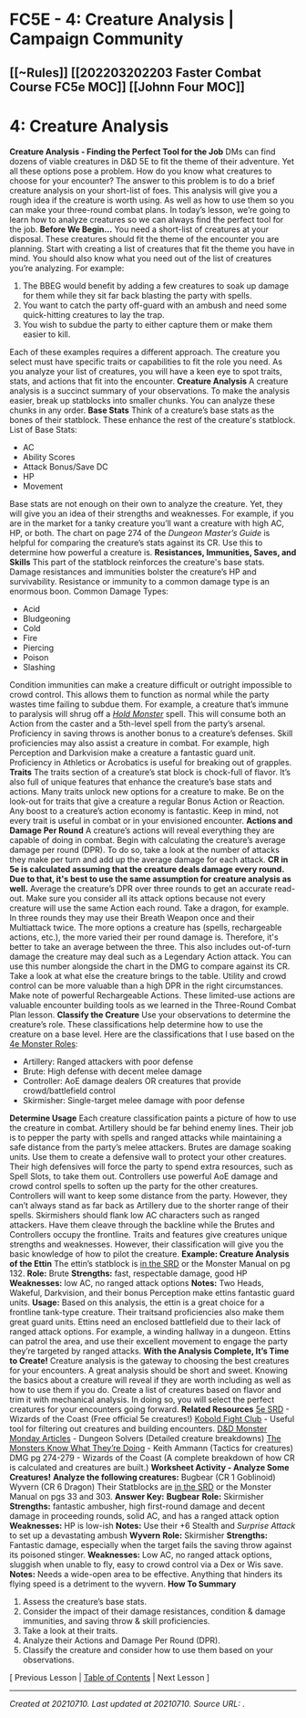 # FC5E - 4: Creature Analysis | Campaign Community
 [[~Rules]] [[202203202203 Faster Combat Course FC5e MOC]] [[Johnn Four MOC]] 
---



# 4: Creature Analysis

**Creature Analysis - Finding the Perfect Tool for the Job**
DMs can find dozens of viable creatures in D&D 5E to fit the theme of their adventure. Yet all these options pose a problem.
How do you know what creatures to choose for your encounter?
The answer to this problem is to do a brief creature analysis on your short-list of foes.
This analysis will give you a rough idea if the creature is worth using. As well as how to use them so you can make your three-round combat plans.
In today’s lesson, we’re going to learn how to analyze creatures so we can always find the perfect tool for the job.
**Before We Begin…**
You need a short-list of creatures at your disposal. These creatures should fit the theme of the encounter you are planning.
Start with creating a list of creatures that fit the theme you have in mind.
You should also know what you need out of the list of creatures you’re analyzing. For example:

1.  The BBEG would benefit by adding a few creatures to soak up damage for them while they sit far back blasting the party with spells.
2.  You want to catch the party off-guard with an ambush and need some quick-hitting creatures to lay the trap.
3.  You wish to subdue the party to either capture them or make them easier to kill.

Each of these examples requires a different approach. The creature you select must have specific traits or capabilities to fit the role you need.
As you analyze your list of creatures, you will have a keen eye to spot traits, stats, and actions that fit into the encounter.
**Creature Analysis**
A creature analysis is a succinct summary of your observations.
To make the analysis easier, break up statblocks into smaller chunks. You can analyze these chunks in any order.
**Base Stats**
Think of a creature’s base stats as the bones of their statblock. These enhance the rest of the creature's statblock.
List of Base Stats:

*   AC
*   Ability Scores
*   Attack Bonus/Save DC
*   HP
*   Movement

Base stats are not enough on their own to analyze the creature. Yet, they will give you an idea of their strengths and weaknesses.
For example, if you are in the market for a tanky creature you’ll want a creature with high AC, HP, or both.
The chart on page 274 of the _Dungeon Master’s Guide_ is helpful for comparing the creature’s stats against its CR. Use this to determine how powerful a creature is.
**Resistances, Immunities, Saves, and Skills**
This part of the statblock reinforces the creature's base stats.
Damage resistances and immunities bolster the creature’s HP and survivability. Resistance or immunity to a common damage type is an enormous boon.
Common Damage Types:

*   Acid
*   Bludgeoning
*   Cold
*   Fire
*   Piercing
*   Poison
*   Slashing

Condition immunities can make a creature difficult or outright impossible to crowd control. This allows them to function as normal while the party wastes time failing to subdue them.
For example, a creature that’s immune to paralysis will shrug off a [_Hold Monster_](https://roll20.net/compendium/dnd5e/Hold%20Monster#content) spell. This will consume both an Action from the caster and a 5th-level spell from the party’s arsenal.
Proficiency in saving throws is another bonus to a creature’s defenses.
Skill proficiencies may also assist a creature in combat.
For example, high Perception and Darkvision make a creature a fantastic guard unit. Proficiency in Athletics or Acrobatics is useful for breaking out of grapples.
**Traits**
The traits section of a creature’s stat block is chock-full of flavor. It’s also full of unique features that enhance the creature’s base stats and actions.
Many traits unlock new options for a creature to make. Be on the look-out for traits that give a creature a regular Bonus Action or Reaction. Any boost to a creature’s action economy is fantastic.
Keep in mind, not every trait is useful in combat or in your envisioned encounter.
**Actions and Damage Per Round**
A creature’s actions will reveal everything they are capable of doing in combat.
Begin with calculating the creature’s average damage per round (DPR).
To do so, take a look at the number of attacks they make per turn and add up the average damage for each attack. **CR in 5e is calculated assuming that the creature deals damage every round. Due to that, it's best to use the same assumption for creature analysis as well.**
Average the creature’s DPR over three rounds to get an accurate read-out. Make sure you consider all its attack options because not every creature will use the same Action each round.
Take a dragon, for example. In three rounds they may use their Breath Weapon once and their Multiattack twice.
The more options a creature has (spells, rechargeable actions, etc.), the more varied their per round damage is. Therefore, it's better to take an average between the three.
This also includes out-of-turn damage the creature may deal such as a Legendary Action attack.
You can use this number alongside the chart in the DMG to compare against its CR.
Take a look at what else the creature brings to the table. Utility and crowd control can be more valuable than a high DPR in the right circumstances.
Make note of powerful Rechargeable Actions. These limited-use actions are valuable encounter building tools as we learned in the Three-Round Combat Plan lesson.
**Classify the Creature**
Use your observations to determine the creature’s role. These classifications help determine how to use the creature on a base level.
Here are the classifications that I use based on the [4e Monster Roles](https://dnd4.fandom.com/wiki/Monster_role):

*   Artillery: Ranged attackers with poor defense
*   Brute: High defense with decent melee damage
*   Controller: AoE damage dealers OR creatures that provide crowd/battlefield control
*   Skirmisher: Single-target melee damage with poor defense

**Determine Usage**
Each creature classification paints a picture of how to use the creature in combat.
Artillery should be far behind enemy lines. Their job is to pepper the party with spells and ranged attacks while maintaining a safe distance from the party’s melee attackers.
Brutes are damage soaking units. Use them to create a defensive wall to protect your other creatures. Their high defensives will force the party to spend extra resources, such as Spell Slots, to take them out.
Controllers use powerful AoE damage and crowd control spells to soften up the party for the other creatures.
Controllers will want to keep some distance from the party. However, they can’t always stand as far back as Artillery due to the shorter range of their spells.
Skirmishers should flank low AC characters such as ranged attackers. Have them cleave through the backline while the Brutes and Controllers occupy the frontline.
Traits and features give creatures unique strengths and weaknesses. However, their classification will give you the basic knowledge of how to pilot the creature.
**Example: Creature Analysis of the Ettin**
The ettin’s statblock is [in the SRD](https://media.wizards.com/2016/downloads/DND/SRD-OGL_V5.1.pdf) or the Monster Manual on pg 132.
**Role:** Brute
**Strengths:** fast, respectable damage, good HP
**Weaknesses:** low AC, no ranged attack options
**Notes:** Two Heads, Wakeful, Darkvision, and their bonus Perception make ettins fantastic guard units.
**Usage:** Based on this analysis, the ettin is a great choice for a frontline tank-type creature. Their traitsand proficiencies also make them great guard units.
Ettins need an enclosed battlefield due to their lack of ranged attack options.
For example, a winding hallway in a dungeon. Ettins can patrol the area, and use their excellent movement to engage the party they’re targeted by ranged attacks.
**With the Analysis Complete, It’s Time to Create!**
Creature analysis is the gateway to choosing the best creatures for your encounters.
A great analysis should be short and sweet. Knowing the basics about a creature will reveal if they are worth including as well as how to use them if you do.
Create a list of creatures based on flavor and trim it with mechanical analysis. In doing so, you will select the perfect creatures for your encounters going forward.
**Related Resources**
[5e SRD](https://media.wizards.com/2016/downloads/DND/SRD-OGL_V5.1.pdf) \- Wizards of the Coast (Free official 5e creatures!)
[Kobold Fight Club](https://kobold.club/fight/#/encounter-builder) - Useful tool for filtering out creatures and building encounters.
[D&D Monster Monday Articles](https://www.dungeonsolvers.com/category/dungeons-and-dragons/monster-monday/) - Dungeon Solvers (Detailed creature breakdowns)
[The Monsters Know What They’re Doing](http://themonstersknow.com/) - Keith Ammann (Tactics for creatures)
DMG pg 274-279 - Wizards of the Coast (A complete breakdown of how CR is calculated and creatures are built.)
**Worksheet Activity - Analyze Some Creatures!**
**Analyze the following creatures:**
Bugbear (CR 1 Goblinoid)
Wyvern (CR 6 Dragon)
Their Statblocks are [in the SRD](https://media.wizards.com/2016/downloads/DND/SRD-OGL_V5.1.pdf) or the Monster Manual on pgs 33 and 303.
**Answer Key:**
**Bugbear**
**Role:** Skirmisher
**Strengths:** fantastic ambusher, high first-round damage and decent damage in proceeding rounds, solid AC, and has a ranged attack option
**Weaknesses:** HP is low-ish
**Notes:** Use their +6 Stealth and _Surprise Attack_ to set up a devastating ambush
**Wyvern**
**Role:** Skirmisher
**Strengths:** Fantastic damage, especially when the target fails the saving throw against its poisoned stinger.
**Weaknesses:** Low AC, no ranged attack options, sluggish when unable to fly, easy to crowd control via a Dex or Wis save.
**Notes:** Needs a wide-open area to be effective. Anything that hinders its flying speed is a detriment to the wyvern.
**How To Summary**

1.  Assess the creature’s base stats.
2.  Consider the impact of their damage resistances, condition & damage immunities, and saving throw & skill proficiencies.
3.  Take a look at their traits.
4.  Analyze their Actions and Damage Per Round (DPR).
5.  Classify the creature and consider how to use them based on your observations.

\[ Previous Lesson | [Table of Contents](https://campaign-community.com/index.php?resources/table-of-contents-faster-combat-5e.243/) | Next Lesson \]​

---

_Created at 20210710._
_Last updated at 20210710._
_Source URL: [](https://campaign-community.com/index.php?resources/4-creature-analysis.285/)._



